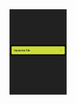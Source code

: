 

<img src="https://github.com/abdulmoizhash/Learn-flutter-with-abdulmoiz/blob/main/2-%20Expansion%20TIle/expansion_tile_collapsed.png" width=20% height=20%>
